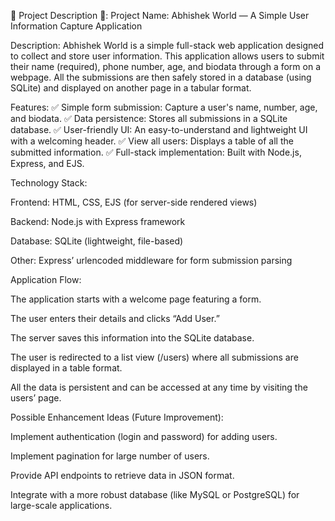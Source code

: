 🔹 Project Description 🔹:
Project Name: Abhishek World — A Simple User Information Capture Application

Description:
Abhishek World is a simple full-stack web application designed to collect and store user information. This application allows users to submit their name (required), phone number, age, and biodata through a form on a webpage. All the submissions are then safely stored in a database (using SQLite) and displayed on another page in a tabular format.

Features:
✅ Simple form submission: Capture a user's name, number, age, and biodata.
✅ Data persistence: Stores all submissions in a SQLite database.
✅ User-friendly UI: An easy-to-understand and lightweight UI with a welcoming header.
✅ View all users: Displays a table of all the submitted information.
✅ Full-stack implementation: Built with Node.js, Express, and EJS.

Technology Stack:

Frontend: HTML, CSS, EJS (for server-side rendered views)

Backend: Node.js with Express framework

Database: SQLite (lightweight, file-based)

Other: Express’ urlencoded middleware for form submission parsing

Application Flow:

The application starts with a welcome page featuring a form.

The user enters their details and clicks “Add User.”

The server saves this information into the SQLite database.

The user is redirected to a list view (/users) where all submissions are displayed in a table format.

All the data is persistent and can be accessed at any time by visiting the users’ page.

Possible Enhancement Ideas (Future Improvement):

Implement authentication (login and password) for adding users.

Implement pagination for large number of users.

Provide API endpoints to retrieve data in JSON format.

Integrate with a more robust database (like MySQL or PostgreSQL) for large-scale applications.
